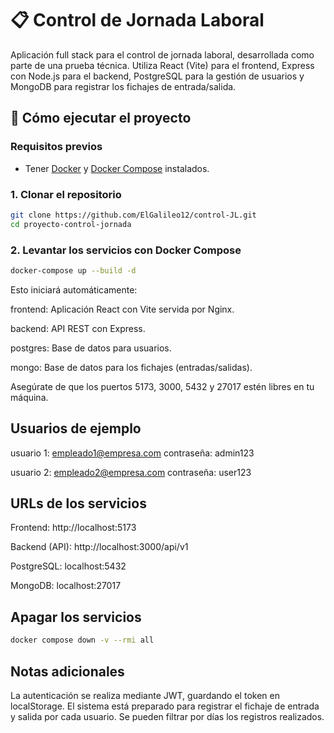 # 📋 Control de Jornada Laboral

Aplicación full stack para el control de jornada laboral, desarrollada como parte de una prueba técnica. Utiliza React (Vite) para el frontend, Express con Node.js para el backend, PostgreSQL para la gestión de usuarios y MongoDB para registrar los fichajes de entrada/salida.

## 🚀 Cómo ejecutar el proyecto

### Requisitos previos

- Tener [Docker](https://www.docker.com/) y [Docker Compose](https://docs.docker.com/compose/) instalados.

### 1. Clonar el repositorio

```bash
git clone https://github.com/ElGalileo12/control-JL.git
cd proyecto-control-jornada
```

### 2. Levantar los servicios con Docker Compose

```bash
docker-compose up --build -d
```

Esto iniciará automáticamente:

frontend: Aplicación React con Vite servida por Nginx.

backend: API REST con Express.

postgres: Base de datos para usuarios.

mongo: Base de datos para los fichajes (entradas/salidas).

Asegúrate de que los puertos 5173, 3000, 5432 y 27017 estén libres en tu máquina.

## Usuarios de ejemplo

usuario 1: empleado1@empresa.com contraseña: admin123 

usuario 2: empleado2@empresa.com contraseña: user123 

## URLs de los servicios

Frontend: http://localhost:5173

Backend (API): http://localhost:3000/api/v1

PostgreSQL: localhost:5432

MongoDB: localhost:27017

## Apagar los servicios

```bash
docker compose down -v --rmi all
```

## Notas adicionales

La autenticación se realiza mediante JWT, guardando el token en localStorage.
El sistema está preparado para registrar el fichaje de entrada y salida por cada usuario.
Se pueden filtrar por días los registros realizados.
